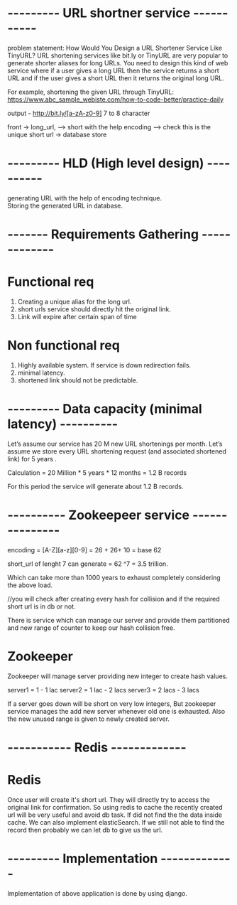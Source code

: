 # --------- URL shortner service -----------
problem statement:
How Would You Design a URL Shortener Service Like TinyURL?
URL shortening services like bit.ly or TinyURL are very popular to generate shorter aliases for long URLs. 
You need to design this kind of web service where if a user gives a long URL then the service returns a short URL and if the user gives a short URL then it returns the original long URL.

For example, shortening the given URL through TinyURL:
https://www.abc_sample_webiste.com/how-to-code-better/practice-daily

output - http://bit.ly/[a-zA-z0-9]    7 to 8 character 


front -> long_url, --> short with the help encoding --> check this is the unique short url -> database store

# --------- HLD (High level design) ----------
generating URL with the help of encoding technique.<br />
Storing the generated URL in database.

# ------- Requirements Gathering -------------

# Functional req
1. Creating a unique alias for the long url. <br />
2. short urls service should directly hit the original link. <br />
3. Link will expire after certain span of time <br />

# Non functional req
1. Highly available system. If service is down redirection fails.
2. minimal latency.
3. shortened link should not be predictable.

# --------- Data capacity (minimal latency) ----------
  Let’s assume our service has 20 M new URL shortenings per month. 
  Let’s assume we store every URL shortening request (and associated shortened link) for 5 years . 
 
  Calculation  = 20 Million * 5 years * 12 months = 1.2 B records
 
  For this period the service will generate about 1.2 B records.


# ---------- Zookeepeer service ---------------
encoding = [A-Z][a-z][0-9] = 26 + 26+ 10 = base 62

short_url of lenght 7 can generate = 62 ^7 = 3.5 trillion.

Which can take more than 1000 years to exhaust completely considering the above load.

//you will check after creating every hash for collision and if the required short url is in db or not.

There is service which can manage our server and provide them partitioned and new range of counter to keep our hash collision free.
# Zookeeper #
Zookeeper will manage server providing new integer to create hash values.

server1 = 1 - 1 lac
server2 = 1 lac - 2 lacs
server3 = 2 lacs - 3 lacs

If a server goes down will be short on very low integers, But zookeeper service manages the add new server whenever old one is exhausted.
Also the new unused range is given to newly created server.

# ----------- Redis -------------

# Redis #

Once user will create it's short url. They will directly try to access the original link for confirmation.
So using redis to cache the recently created url will be very useful and avoid db task.
If did not find the the data inside cache. We can also implement elasticSearch.
If we still not able to find the record then probably we can let db to give us the url. 



# --------- Implementation -------------

Implementation of above application is done by using django.
